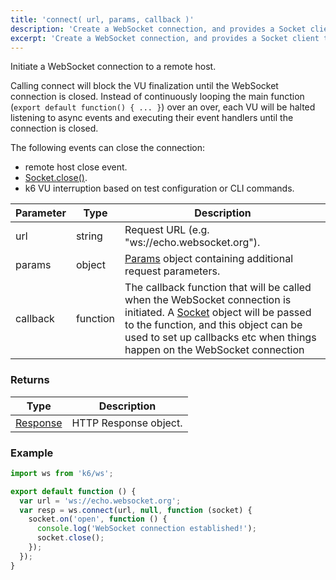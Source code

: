 ```yaml
---
title: 'connect( url, params, callback )'
description: 'Create a WebSocket connection, and provides a Socket client to interact with the service.'
excerpt: 'Create a WebSocket connection, and provides a Socket client to interact with the service.'
---
```


Initiate a WebSocket connection to a remote host.

Calling connect will block the VU finalization until the WebSocket connection is closed. Instead of continuously looping the main function (`export default function() { ... }`) over an over, each VU will be halted listening to async events and executing their event handlers until the connection is closed.

The following events can close the connection:

- remote host close event.
- [Socket.close()](/v0.31/javascript-api/k6-ws/socket/socket-close).
- k6 VU interruption based on test configuration or CLI commands.

| Parameter | Type     | Description                                                                                                                                                                                                                                                                    |
| --------- | -------- | ------------------------------------------------------------------------------------------------------------------------------------------------------------------------------------------------------------------------------------------------------------------------------ |
| url       | string   | Request URL (e.g. "ws://echo.websocket.org").                                                                                                                                                                                                                                  |
| params    | object   | [Params](/v0.31/javascript-api/k6-http/params) object containing additional request parameters.                                                                                                                                                                                |
| callback  | function | The callback function that will be called when the WebSocket connection is initiated. A [Socket](/v0.31/javascript-api/k6-ws/socket) object will be passed to the function, and this object can be used to set up callbacks etc when things happen on the WebSocket connection |

### Returns

| Type                                               | Description           |
| -------------------------------------------------- | --------------------- |
| [Response](/v0.31/javascript-api/k6-http/response) | HTTP Response object. |

### Example

<CodeGroup labels={[]}>

```javascript
import ws from 'k6/ws';

export default function () {
  var url = 'ws://echo.websocket.org';
  var resp = ws.connect(url, null, function (socket) {
    socket.on('open', function () {
      console.log('WebSocket connection established!');
      socket.close();
    });
  });
}
```

</CodeGroup>
